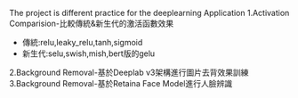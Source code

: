 The project is different practice for the deeplearning Application
1.Activation Comparision-比較傳統&新生代的激活函數效果
* 傳統:relu,leaky_relu,tanh,sigmoid
* 新生代:selu,swish,mish,bert版的gelu

2.Background Removal-基於Deeplab v3架構進行圖片去背效果訓練
3.Background Removal-基於Retaina Face Model進行人臉辨識